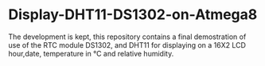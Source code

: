 # Display-DHT11-DS1302-on-Atmega8
The development is kept, this repository contains  a final demostration of use of the RTC module  DS1302, and DHT11 for displaying on a 16X2 LCD hour,date, temperature in °C and relative humidity.
